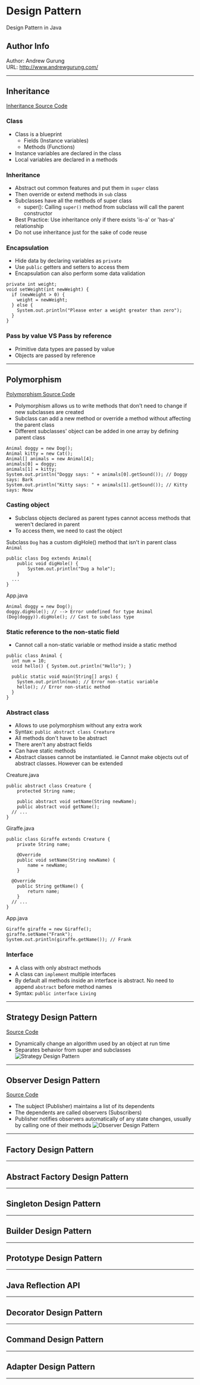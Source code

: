 # Design Pattern
Design Pattern in Java

Author Info
-----------
Author: Andrew Gurung <br>
URL: http://www.andrewgurung.com/

-----------

## Inheritance
[Inheritance Source Code](DesignPatterns/src/inheritance)

### Class
- Class is a blueprint
  - Fields (Instance variables)
  - Methods (Functions)
- Instance variables are declared in the class
- Local variables are declared in a methods

### Inheritance
- Abstract out common features and put them in `super` class
- Then override or extend methods in `sub` class
- Subclasses have all the methods of super class
  - super(): Calling `super()` method from subclass will call the parent constructor
- Best Practice: Use inheritance only if there exists 'is-a' or 'has-a' relationship
- Do not use inheritance just for the sake of code reuse

### Encapsulation
- Hide data by declaring variables as `private`
- Use `public` getters and setters to access them
- Encapsulation can also perform some data validation
```
private int weight;
void setWeight(int newWeight) {
  if (newWeight > 0) {
    weight = newWeight;
  } else {
    System.out.println("Please enter a weight greater than zero");
  }
}
```

### Pass by value VS Pass by reference
- Primitive data types are passed by value
- Objects are passed by reference

-----------

## Polymorphism
[Polymorphism Source Code](DesignPatterns/src/polymorphism)

- Polymorphism allows us to write methods that don't need to change if new subclasses are created
- Subclass can add a new method or override a method without affecting the parent class
- Different subclasses' object can be added in one array by defining parent class
```
Animal doggy = new Dog();
Animal kitty = new Cat();
Animal[] animals = new Animal[4];
animals[0] = doggy;
animals[1] = kitty;
System.out.println("Doggy says: " + animals[0].getSound()); // Doggy says: Bark
System.out.println("Kitty says: " + animals[1].getSound()); // Kitty says: Meow
```

### Casting object
- Subclass objects declared as parent types cannot access methods that weren't declared in parent
- To access them, we need to cast the object

Subclass `Dog` has a custom digHole() method that isn't in parent class `Animal`
```
public class Dog extends Animal{
	public void digHole() {
		System.out.println("Dug a hole");
	}
  ...
}
```

App.java
```
Animal doggy = new Dog();
doggy.digHole(); // --> Error undefined for type Animal
(Dog(doggy)).digHole(); // Cast to subclass type
```

### Static reference to the non-static field
- Cannot call a non-static variable or method inside a static method
```
public class Animal {
  int num = 10;
  void hello() { System.out.println("Hello"); }

  public static void main(String[] args) {
    System.out.println(num); // Error non-static variable
    hello(); // Error non-static method
  }
}
```

### Abstract class
- Allows to use polymorphism without any extra work
- Syntax: `public abstract class Creature`
- All methods don't have to be abstract
- There aren't any abstract fields
- Can have static methods
- Abstract classes cannot be instantiated. ie Cannot make objects out of abstract classes. However can be extended

Creature.java
```
public abstract class Creature {
	protected String name;

	public abstract void setName(String newName);
	public abstract void getName();
  // ...
}

```

Giraffe.java
```
public class Giraffe extends Creature {
	private String name;

	@Override
	public void setName(String newName) {
		name = newName;
	}

  @Override
	public String getName() {
		return name;
	}
  // ...
}
```

App.java
```
Giraffe giraffe = new Giraffe();
giraffe.setName("Frank");
System.out.println(giraffe.getName()); // Frank
```

### Interface
- A class with only abstract methods
- A class can `implement` multiple interfaces
- By default all methods inside an interface is abstract. No need to append `abstract` before method names
- Syntax: `public interface Living`

-----------

## Strategy Design Pattern
[Source Code](DesignPatterns/src/strategy)
- Dynamically change an algorithm used by an object at run time
- Separates behavior from super and subclasses
![Strategy Design Pattern](https://upload.wikimedia.org/wikipedia/commons/4/45/W3sDesign_Strategy_Design_Pattern_UML.jpg)

-----------

## Observer Design Pattern
[Source Code](DesignPatterns/src/observer)
- The subject (Publisher) maintains a list of its dependents
- The dependents are called observers (Subscribers)
- Publisher notifies observers automatically of any state changes, usually by calling one of their methods
![Observer Design Pattern](https://upload.wikimedia.org/wikipedia/commons/thumb/8/8d/Observer.svg/854px-Observer.svg.png)

-----------

## Factory Design Pattern

-----------

## Abstract Factory Design Pattern

-----------

## Singleton Design Pattern

-----------

## Builder Design Pattern
-----------

## Prototype Design Pattern

-----------

## Java Reflection API

-----------

## Decorator Design Pattern
-----------

## Command Design Pattern
-----------

## Adapter Design Pattern
-----------
